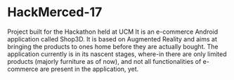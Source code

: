 # HackMerced-17
Project built for the Hackathon held at UCM
It is an e-commerce Android application called Shop3D. It is based on Augmented Reality and aims at bringing the products to ones home before they are actually bought. The application currently is in its nascent stages, where-in there are only limited products (majorly furniture as of now), and not all functionalities of e-commerce are present in the application, yet.
